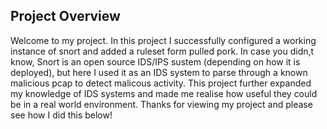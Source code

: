 ## Project Overview 
Welcome to my project. In this project I successfully configured a working instance of snort and added a ruleset form pulled pork. In case you didn,t know, Snort is an open source IDS/IPS sustem (depending on how it is deployed), but here I used it 
as an IDS system to parse through a known malicious pcap to detect malicous activity. This project further expanded my knowledge of IDS systems and made me realise how useful they could be in a real world environment. 
Thanks for viewing my project and please see how I did this below! 




